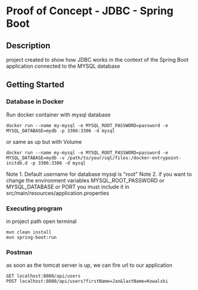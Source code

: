 # Proof of Concept - JDBC - Spring Boot

## Description

project created to show how JDBC works in the context of the Spring Boot application connected to the MYSQL database

## Getting Started

### Database in Docker

Run docker container with mysql database
```
docker run --name my-mysql -e MYSQL_ROOT_PASSWORD=password -e MYSQL_DATABASE=mydb -p 3306:3306 -d mysql
```

or same as up but with Volume

```
docker run --name my-mysql -e MYSQL_ROOT_PASSWORD=password -e MYSQL_DATABASE=mydb -v /path/to/your/sql/files:/docker-entrypoint-initdb.d -p 3306:3306 -d mysql
```
Note 1. Default username for database mysql is "root"
Note 2. if you want to change the environment variables MYSQL_ROOT_PASSWORD or MYSQL_DATABASE or PORT you must include it in src/main/resources/application.properties

### Executing program
in project path open terminal

```
mvn clean install
mvn spring-boot:run
```
### Postman
as soon as the tomcat server is up, we can fire url to our application
```
GET localhost:8080/api/users
POST localhost:8080/api/users?firstName=Jan&lastName=Kowalski
```
